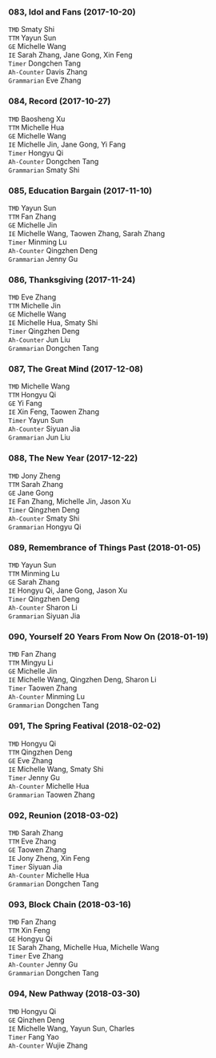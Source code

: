 ### 083, Idol and Fans (2017-10-20)
`TMD` Smaty Shi   
`TTM` Yayun Sun   
`GE` Michelle Wang   
`IE` Sarah Zhang, Jane Gong, Xin Feng   
`Timer` Dongchen Tang   
`Ah-Counter` Davis Zhang   
`Grammarian` Eve Zhang   


### 084, Record (2017-10-27)
`TMD` Baosheng Xu   
`TTM` Michelle Hua   
`GE` Michelle Wang   
`IE` Michelle Jin, Jane Gong, Yi Fang   
`Timer` Hongyu Qi   
`Ah-Counter` Dongchen Tang   
`Grammarian` Smaty Shi   


### 085, Education Bargain (2017-11-10)
`TMD` Yayun Sun   
`TTM` Fan Zhang   
`GE` Michelle Jin   
`IE` Michelle Wang, Taowen Zhang, Sarah Zhang   
`Timer` Minming Lu   
`Ah-Counter` Qingzhen Deng   
`Grammarian` Jenny Gu   


### 086, Thanksgiving (2017-11-24)
`TMD` Eve Zhang   
`TTM` Michelle Jin   
`GE` Michelle Wang   
`IE` Michelle Hua, Smaty Shi   
`Timer` Qingzhen Deng   
`Ah-Counter` Jun Liu   
`Grammarian` Dongchen Tang   


### 087, The Great Mind (2017-12-08)
`TMD` Michelle Wang   
`TTM` Hongyu Qi   
`GE` Yi Fang   
`IE` Xin Feng, Taowen Zhang   
`Timer` Yayun Sun   
`Ah-Counter` Siyuan Jia   
`Grammarian` Jun Liu   

### 088, The New Year (2017-12-22)
`TMD` Jony Zheng   
`TTM` Sarah Zhang   
`GE` Jane Gong   
`IE` Fan Zhang, Michelle Jin, Jason Xu   
`Timer` Qingzhen Deng   
`Ah-Counter` Smaty Shi   
`Grammarian` Hongyu Qi    

### 089, Remembrance of Things Past (2018-01-05)
`TMD` Yayun Sun   
`TTM` Minming Lu   
`GE` Sarah Zhang   
`IE` Hongyu Qi, Jane Gong, Jason Xu   
`Timer` Qingzhen Deng   
`Ah-Counter` Sharon Li   
`Grammarian` Siyuan Jia    

### 090, Yourself 20 Years From Now On (2018-01-19)
`TMD` Fan Zhang   
`TTM` Mingyu Li   
`GE` Michelle Jin   
`IE` Michelle Wang, Qingzhen Deng, Sharon Li   
`Timer` Taowen Zhang   
`Ah-Counter` Minming Lu   
`Grammarian` Dongchen Tang

### 091, The Spring Featival (2018-02-02)
`TMD` Hongyu Qi   
`TTM` Qingzhen Deng   
`GE` Eve Zhang   
`IE` Michelle Wang, Smaty Shi   
`Timer` Jenny Gu   
`Ah-Counter` Michelle Hua   
`Grammarian` Taowen Zhang    

### 092, Reunion (2018-03-02)
`TMD` Sarah Zhang   
`TTM` Eve Zhang   
`GE` Taowen Zhang   
`IE` Jony Zheng, Xin Feng   
`Timer` Siyuan Jia   
`Ah-Counter` Michelle Hua        
`Grammarian` Dongchen Tang    

### 093, Block Chain (2018-03-16)
`TMD` Fan Zhang   
`TTM` Xin Feng   
`GE` Hongyu Qi   
`IE` Sarah Zhang, Michelle Hua, Michelle Wang   
`Timer` Eve Zhang   
`Ah-Counter` Jenny Gu        
`Grammarian` Dongchen Tang    

### 094, New Pathway (2018-03-30)
`TMD` Hongyu Qi     
`GE` Qinzhen Deng   
`IE` Michelle Wang, Yayun Sun, Charles      
`Timer` Fang Yao   
`Ah-Counter` Wujie Zhang        
